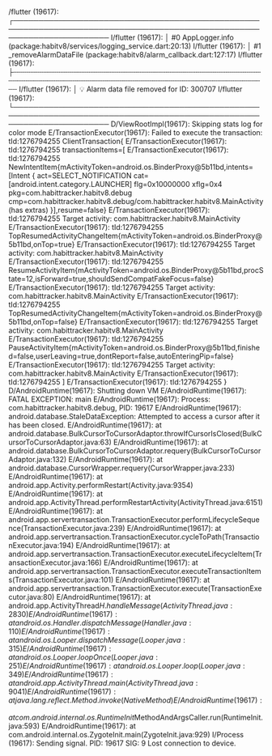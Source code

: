 /flutter (19617): ┌───────────────────────────────────────────────────────────────────────────────────────────────────────────────────────
I/flutter (19617): │ #0   AppLogger.info (package:habitv8/services/logging_service.dart:20:13)
I/flutter (19617): │ #1   _removeAlarmDataFile (package:habitv8/alarm_callback.dart:127:17)
I/flutter (19617): ├┄┄┄┄┄┄┄┄┄┄┄┄┄┄┄┄┄┄┄┄┄┄┄┄┄┄┄┄┄┄┄┄┄┄┄┄┄┄┄┄┄┄┄┄┄┄┄┄┄┄┄┄┄┄┄┄┄┄┄┄┄┄┄┄┄┄┄┄┄┄┄┄┄┄┄┄┄┄┄┄┄┄┄┄┄┄┄┄┄┄┄┄┄┄┄┄┄┄┄┄┄┄┄┄┄┄┄┄┄┄┄┄┄┄┄┄┄┄┄
I/flutter (19617): │ 💡 Alarm data file removed for ID: 300707
I/flutter (19617): └───────────────────────────────────────────────────────────────────────────────────────────────────────────────────────
D/ViewRootImpl(19617): Skipping stats log for color mode
E/TransactionExecutor(19617): Failed to execute the transaction: tId:1276794255 ClientTransaction{
E/TransactionExecutor(19617): tId:1276794255   transactionItems=[
E/TransactionExecutor(19617): tId:1276794255     NewIntentItem{mActivityToken=android.os.BinderProxy@5b11bd,intents=[Intent { act=SELECT_NOTIFICATION cat=[android.intent.category.LAUNCHER] flg=0x10000000 xflg=0x4 pkg=com.habittracker.habitv8.debug cmp=com.habittracker.habitv8.debug/com.habittracker.habitv8.MainActivity (has extras) }],resume=false}
E/TransactionExecutor(19617): tId:1276794255     Target activity: com.habittracker.habitv8.MainActivity
E/TransactionExecutor(19617): tId:1276794255     TopResumedActivityChangeItem{mActivityToken=android.os.BinderProxy@5b11bd,onTop=true}
E/TransactionExecutor(19617): tId:1276794255     Target activity: com.habittracker.habitv8.MainActivity
E/TransactionExecutor(19617): tId:1276794255     ResumeActivityItem{mActivityToken=android.os.BinderProxy@5b11bd,procState=12,isForward=true,shouldSendCompatFakeFocus=false}
E/TransactionExecutor(19617): tId:1276794255     Target activity: com.habittracker.habitv8.MainActivity
E/TransactionExecutor(19617): tId:1276794255     TopResumedActivityChangeItem{mActivityToken=android.os.BinderProxy@5b11bd,onTop=false}
E/TransactionExecutor(19617): tId:1276794255     Target activity: com.habittracker.habitv8.MainActivity
E/TransactionExecutor(19617): tId:1276794255     PauseActivityItem{mActivityToken=android.os.BinderProxy@5b11bd,finished=false,userLeaving=true,dontReport=false,autoEnteringPip=false}
E/TransactionExecutor(19617): tId:1276794255     Target activity: com.habittracker.habitv8.MainActivity
E/TransactionExecutor(19617): tId:1276794255   ]
E/TransactionExecutor(19617): tId:1276794255 }
D/AndroidRuntime(19617): Shutting down VM
E/AndroidRuntime(19617): FATAL EXCEPTION: main
E/AndroidRuntime(19617): Process: com.habittracker.habitv8.debug, PID: 19617
E/AndroidRuntime(19617): android.database.StaleDataException: Attempted to access a cursor after it has been closed.
E/AndroidRuntime(19617):        at android.database.BulkCursorToCursorAdaptor.throwIfCursorIsClosed(BulkCursorToCursorAdaptor.java:63)
E/AndroidRuntime(19617):        at android.database.BulkCursorToCursorAdaptor.requery(BulkCursorToCursorAdaptor.java:132)
E/AndroidRuntime(19617):        at android.database.CursorWrapper.requery(CursorWrapper.java:233)
E/AndroidRuntime(19617):        at android.app.Activity.performRestart(Activity.java:9354)
E/AndroidRuntime(19617):        at android.app.ActivityThread.performRestartActivity(ActivityThread.java:6151)
E/AndroidRuntime(19617):        at android.app.servertransaction.TransactionExecutor.performLifecycleSequence(TransactionExecutor.java:239)
E/AndroidRuntime(19617):        at android.app.servertransaction.TransactionExecutor.cycleToPath(TransactionExecutor.java:194)
E/AndroidRuntime(19617):        at android.app.servertransaction.TransactionExecutor.executeLifecycleItem(TransactionExecutor.java:166)
E/AndroidRuntime(19617):        at android.app.servertransaction.TransactionExecutor.executeTransactionItems(TransactionExecutor.java:101)
E/AndroidRuntime(19617):        at android.app.servertransaction.TransactionExecutor.execute(TransactionExecutor.java:80)
E/AndroidRuntime(19617):        at android.app.ActivityThread$H.handleMessage(ActivityThread.java:2830)
E/AndroidRuntime(19617):        at android.os.Handler.dispatchMessage(Handler.java:110)
E/AndroidRuntime(19617):        at android.os.Looper.dispatchMessage(Looper.java:315)
E/AndroidRuntime(19617):        at android.os.Looper.loopOnce(Looper.java:251)
E/AndroidRuntime(19617):        at android.os.Looper.loop(Looper.java:349)
E/AndroidRuntime(19617):        at android.app.ActivityThread.main(ActivityThread.java:9041)
E/AndroidRuntime(19617):        at java.lang.reflect.Method.invoke(Native Method)
E/AndroidRuntime(19617):        at com.android.internal.os.RuntimeInit$MethodAndArgsCaller.run(RuntimeInit.java:593)
E/AndroidRuntime(19617):        at com.android.internal.os.ZygoteInit.main(ZygoteInit.java:929)
I/Process (19617): Sending signal. PID: 19617 SIG: 9
Lost connection to device.